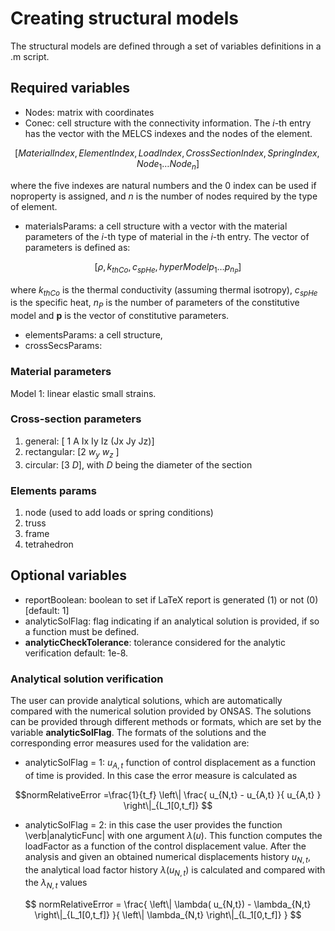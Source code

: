 # Creating structural models

The structural models are defined through a set of variables definitions in a .m script.

## Required variables


* Nodes: matrix with coordinates
* Conec: cell structure with the connectivity information. The $i$-th entry has the vector with the MELCS indexes and the nodes of the element.
```math
[ MaterialIndex, \, ElementIndex, \, LoadIndex, \, CrossSectionIndex, \, SpringIndex, \, Node_1 \dots Node_{n} ]
```
where the five indexes are natural numbers and the $0$ index can be used if noproperty is assigned, and $n$ is the number of nodes required by the type of element.



* materialsParams: a cell structure with a vector with the material parameters of the $i$-th type of material in the $i$-th entry.
The vector of parameters is defined as:
```math
[ \rho, \, k_{thCo}, \, c_{spHe}, \, hyperModel  p_1 \dots p_{n_P} ]
```
where $k_{thCo}$ is the thermal conductivity (assuming thermal isotropy), $c_{spHe}$ is the specific heat, $n_P$ is the number of parameters of the constitutive model and $\mathbf{p}$ is the vector of constitutive parameters.
* elementsParams: a cell structure,	
* crossSecsParams:

### Material parameters

Model 1: linear elastic small strains.

### Cross-section parameters

  1. general: [ 1 A Ix Iy Iz (Jx Jy Jz)]
  1. rectangular: [2 $w_y$ $w_z$ ]
  1. circular: [3 $D$], with $D$ being the diameter of the section

### Elements params
1. node (used to add loads or spring conditions)
1. truss
1. frame
1. tetrahedron


## Optional variables

* reportBoolean: boolean to set if LaTeX report is generated (1) or not (0) [default: 1]
* analyticSolFlag: flag indicating if an analytical solution is provided, if so a function must be defined.
* __analyticCheckTolerance__: tolerance considered for the analytic verification default: 1e-8.


###  Analytical solution verification

The user can provide analytical solutions, which are automatically compared with the numerical solution provided by ONSAS. The solutions can be provided through different methods or formats, which are set by the variable __analyticSolFlag__. The formats of the solutions and the corresponding error measures used for the validation are:

* analyticSolFlag = 1: $u_{A,t}$ function of control displacement as a function of time is provided. In this case the error measure is calculated as 
```math
normRelativeError =\frac{1}{t_f} \left\| \frac{  u_{N,t} - u_{A,t}  }{ u_{A,t}  } \right\|_{L_1[0,t_f]} 
```
* analyticSolFlag = 2: in this case the user provides the function \verb|analyticFunc| with one argument $\lambda(u)$. This function computes the loadFactor as a function of the control displacement value. After the analysis and given an obtained numerical displacements history $u_{N,t}$, the analytical load factor history $\lambda(u_{N,t})$ is calculated and compared with the $\lambda_{N,t}$ values
```math
	normRelativeError = \frac{ \left\| \lambda( u_{N,t}) - \lambda_{N,t} \right\|_{L_1[0,t_f]} }{ \left\| \lambda_{N,t} \right\|_{L_1[0,t_f]}  }  
```
